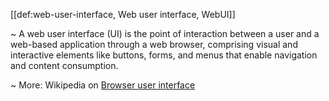 [[def:web-user-interface, Web user interface, WebUI]]

~ A web user interface (UI) is the point of interaction between a user and a web-based application through a web browser, comprising visual and interactive elements like buttons, forms, and menus that enable navigation and content consumption.

~ More: Wikipedia on [Browser user interface](https://en.wikipedia.org/wiki/Browser_user_interface)